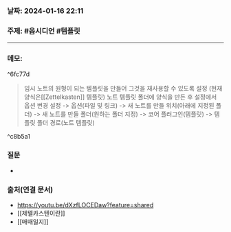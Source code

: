 
### 날짜:  2024-01-16 22:11

### 주제: #옵시디언 #템플릿 
----
### 메모: 

^6fc77d

> 임시 노트의 원형이 되는 템플릿을 만들어 그것을 재사용할 수 있도록 설정 (현재 양식은[[Zettelkasten]] 템플릿)
> 노트 템플릿 폴더에 양식을 만든 후 설정에서 옵션 변경
> 설정 -> 옵션(파일 및 링크) -> 새 노트를 만들 위치(아래에 지정된 폴더) -> 새 노트를 만들 폴더(원하는  폴더  지정) -> 코어 플러그인(템플릿) -> 템플릿 폴더 경로(노트 템플릿)

^c8b5a1

### 질문
-  
### 출처(연결 문서)
-  https://youtu.be/dXzfLOCEDaw?feature=shared 
- [[제텔카스텐이란]]
- [[매매일지]]